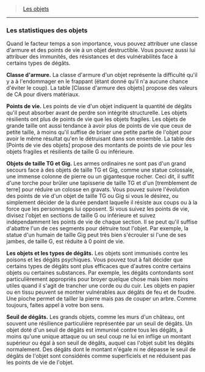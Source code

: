 ﻿---
!GenericItem
Id: objects_hd.md#les-statistiques-des-objets
ParentLink: objects_hd.md#les-objets
Name: Les statistiques des objets
ParentName: Les objets
NameLevel: 3
Attributes:
  Name: Les statistiques des objets
  Markdown: >+
    ### <!--Name-->Les statistiques des objets<!--/Name-->


    Quand le facteur temps a son importance, vous pouvez attribuer une classe d'armure et des points de vie à un objet destructible. Vous pouvez aussi lui attribuer des immunités, des résistances et des vulnérabilités face à certains types de dégâts.


    **Classe d'armure.** La classe d'armure d'un objet représente la difficulté qu'il y a à l'endommager en le frappant (étant donné qu'il n'a aucune chance d'éviter le coup). La table [Classe d'armure des objets] propose des valeurs de CA pour divers matériaux.


    **Points de vie.** Les points de vie d'un objet indiquent la quantité de dégâts qu'il peut absorber avant de perdre son intégrité structurelle. Les objets résilients ont plus de points de vie que les objets fragiles. Les objets de grande taille ont aussi tendance à avoir plus de points de vie que ceux de petite taille, à moins qu'il suffise de briser une petite partie de l'objet pour avoir le même résultat qu'en le détruisant dans son ensemble. La table des [Points de vie des objets] propose des montants de points de vie pour les objets fragiles et résilients de taille G ou inférieure.


    **Objets de taille TG et Gig.** Les armes ordinaires ne sont pas d'un grand secours face à des objets de taille TG et Gig, comme une statue colossale, une immense colonne de pierre ou un gigantesque rocher. Ceci dit, il suffit d'une torche pour brûler une tapisserie de taille TG et d'un [tremblement de terre] pour réduire un colosse en gravats. Vous pouvez suivre l'évolution des points de vie d'un objet de taille TG ou Gig si vous le désirez, ou simplement décider de la durée pendant laquelle il résiste aux coups ou à la force que les personnages lui opposent. Si vous suivez les points de vie, divisez l'objet en sections de taille G ou inférieure et suivez indépendamment les points de vie de chaque section. Il se peut qu'il suffise d'abattre l'un de ces segments pour détruire tout l'objet. Par exemple, la statue d'un humain de taille Gig peut très bien s'écrouler si l'une de ses jambes, de taille G, est réduite à 0 point de vie.


    **Les objets et les types de dégâts.** Les objets sont immunisés contre les poisons et les dégâts psychiques. Vous pouvez tout à fait décider que certains types de dégâts sont plus efficaces que d'autres contre certains objets ou certaines substances. Par exemple, les dégâts contondants sont particulièrement appropriés pour broyer quelque chose mais bien moins utiles quand il s'agit de trancher une corde ou du cuir. Les objets en papier ou en tissu peuvent se montrer vulnérables aux dégâts de feu et de foudre. Une pioche permet de tailler la pierre mais pas de couper un arbre. Comme toujours, faites appel à votre bon sens.


    **Seuil de dégâts.** Les grands objets, comme les murs d'un château, ont souvent une résilience particulière représentée par un seuil de dégâts. Un objet doté d'un seuil de dégâts est immunisé contre tous les dégâts, à moins qu'une unique attaque ou un seul coup ne lui en inflige un montant supérieur ou égal à son seuil de dégâts, auquel cas l'objet subit les dégâts normalement. Des dégâts dont le montant n'égale ni ne dépasse le seuil de dégâts de l'objet sont considérés comme superficiels et ne réduisent pas les points de vie de l'objet.

AttributesDictionary: >+
  Name: Les statistiques des objets

  Markdown: >+

    ### <!--Name-->Les statistiques des objets<!--/Name-->





    Quand le facteur temps a son importance, vous pouvez attribuer une classe d'armure et des points de vie à un objet destructible. Vous pouvez aussi lui attribuer des immunités, des résistances et des vulnérabilités face à certains types de dégâts.





    **Classe d'armure.** La classe d'armure d'un objet représente la difficulté qu'il y a à l'endommager en le frappant (étant donné qu'il n'a aucune chance d'éviter le coup). La table [Classe d'armure des objets] propose des valeurs de CA pour divers matériaux.





    **Points de vie.** Les points de vie d'un objet indiquent la quantité de dégâts qu'il peut absorber avant de perdre son intégrité structurelle. Les objets résilients ont plus de points de vie que les objets fragiles. Les objets de grande taille ont aussi tendance à avoir plus de points de vie que ceux de petite taille, à moins qu'il suffise de briser une petite partie de l'objet pour avoir le même résultat qu'en le détruisant dans son ensemble. La table des [Points de vie des objets] propose des montants de points de vie pour les objets fragiles et résilients de taille G ou inférieure.





    **Objets de taille TG et Gig.** Les armes ordinaires ne sont pas d'un grand secours face à des objets de taille TG et Gig, comme une statue colossale, une immense colonne de pierre ou un gigantesque rocher. Ceci dit, il suffit d'une torche pour brûler une tapisserie de taille TG et d'un [tremblement de terre] pour réduire un colosse en gravats. Vous pouvez suivre l'évolution des points de vie d'un objet de taille TG ou Gig si vous le désirez, ou simplement décider de la durée pendant laquelle il résiste aux coups ou à la force que les personnages lui opposent. Si vous suivez les points de vie, divisez l'objet en sections de taille G ou inférieure et suivez indépendamment les points de vie de chaque section. Il se peut qu'il suffise d'abattre l'un de ces segments pour détruire tout l'objet. Par exemple, la statue d'un humain de taille Gig peut très bien s'écrouler si l'une de ses jambes, de taille G, est réduite à 0 point de vie.





    **Les objets et les types de dégâts.** Les objets sont immunisés contre les poisons et les dégâts psychiques. Vous pouvez tout à fait décider que certains types de dégâts sont plus efficaces que d'autres contre certains objets ou certaines substances. Par exemple, les dégâts contondants sont particulièrement appropriés pour broyer quelque chose mais bien moins utiles quand il s'agit de trancher une corde ou du cuir. Les objets en papier ou en tissu peuvent se montrer vulnérables aux dégâts de feu et de foudre. Une pioche permet de tailler la pierre mais pas de couper un arbre. Comme toujours, faites appel à votre bon sens.





    **Seuil de dégâts.** Les grands objets, comme les murs d'un château, ont souvent une résilience particulière représentée par un seuil de dégâts. Un objet doté d'un seuil de dégâts est immunisé contre tous les dégâts, à moins qu'une unique attaque ou un seul coup ne lui en inflige un montant supérieur ou égal à son seuil de dégâts, auquel cas l'objet subit les dégâts normalement. Des dégâts dont le montant n'égale ni ne dépasse le seuil de dégâts de l'objet sont considérés comme superficiels et ne réduisent pas les points de vie de l'objet.



---
> [Les objets](hd_objects.md)

---

### Les statistiques des objets

Quand le facteur temps a son importance, vous pouvez attribuer une classe d'armure et des points de vie à un objet destructible. Vous pouvez aussi lui attribuer des immunités, des résistances et des vulnérabilités face à certains types de dégâts.

**Classe d'armure.** La classe d'armure d'un objet représente la difficulté qu'il y a à l'endommager en le frappant (étant donné qu'il n'a aucune chance d'éviter le coup). La table [Classe d'armure des objets] propose des valeurs de CA pour divers matériaux.

**Points de vie.** Les points de vie d'un objet indiquent la quantité de dégâts qu'il peut absorber avant de perdre son intégrité structurelle. Les objets résilients ont plus de points de vie que les objets fragiles. Les objets de grande taille ont aussi tendance à avoir plus de points de vie que ceux de petite taille, à moins qu'il suffise de briser une petite partie de l'objet pour avoir le même résultat qu'en le détruisant dans son ensemble. La table des [Points de vie des objets] propose des montants de points de vie pour les objets fragiles et résilients de taille G ou inférieure.

**Objets de taille TG et Gig.** Les armes ordinaires ne sont pas d'un grand secours face à des objets de taille TG et Gig, comme une statue colossale, une immense colonne de pierre ou un gigantesque rocher. Ceci dit, il suffit d'une torche pour brûler une tapisserie de taille TG et d'un [tremblement de terre] pour réduire un colosse en gravats. Vous pouvez suivre l'évolution des points de vie d'un objet de taille TG ou Gig si vous le désirez, ou simplement décider de la durée pendant laquelle il résiste aux coups ou à la force que les personnages lui opposent. Si vous suivez les points de vie, divisez l'objet en sections de taille G ou inférieure et suivez indépendamment les points de vie de chaque section. Il se peut qu'il suffise d'abattre l'un de ces segments pour détruire tout l'objet. Par exemple, la statue d'un humain de taille Gig peut très bien s'écrouler si l'une de ses jambes, de taille G, est réduite à 0 point de vie.

**Les objets et les types de dégâts.** Les objets sont immunisés contre les poisons et les dégâts psychiques. Vous pouvez tout à fait décider que certains types de dégâts sont plus efficaces que d'autres contre certains objets ou certaines substances. Par exemple, les dégâts contondants sont particulièrement appropriés pour broyer quelque chose mais bien moins utiles quand il s'agit de trancher une corde ou du cuir. Les objets en papier ou en tissu peuvent se montrer vulnérables aux dégâts de feu et de foudre. Une pioche permet de tailler la pierre mais pas de couper un arbre. Comme toujours, faites appel à votre bon sens.

**Seuil de dégâts.** Les grands objets, comme les murs d'un château, ont souvent une résilience particulière représentée par un seuil de dégâts. Un objet doté d'un seuil de dégâts est immunisé contre tous les dégâts, à moins qu'une unique attaque ou un seul coup ne lui en inflige un montant supérieur ou égal à son seuil de dégâts, auquel cas l'objet subit les dégâts normalement. Des dégâts dont le montant n'égale ni ne dépasse le seuil de dégâts de l'objet sont considérés comme superficiels et ne réduisent pas les points de vie de l'objet.

